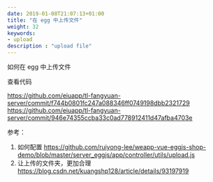 ```yaml
---
date: 2019-01-08T21:07:13+01:00
title: "在 egg 中上传文件"
weight: 32
keywords:
- upload
description : "upload file"
---
```



如何在 egg 中上传文件

查看代码 

https://github.com/eiuapp/tl-fangyuan-server/commit/f744b0801fc247a088346ff0749198dbb2321729
https://github.com/eiuapp/tl-fangyuan-server/commit/946e74355ccba33c0ad778912411d47afba4703e

参考：
1. 如何配置
https://github.com/ruiyong-lee/weapp-vue-eggjs-shop-demo/blob/master/server_eggjs/app/controller/utils/upload.js
2. 让上传的文件夹，更加合理
https://blog.csdn.net/kuangshp128/article/details/93197919